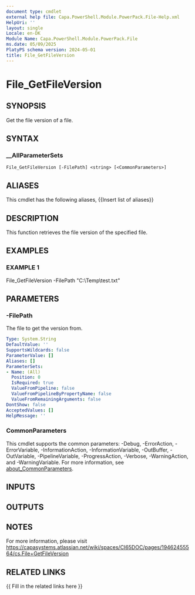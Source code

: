 ```yaml
---
document type: cmdlet
external help file: Capa.PowerShell.Module.PowerPack.File-Help.xml
HelpUri: ''
layout: single
Locale: en-DK
Module Name: Capa.PowerShell.Module.PowerPack.File
ms.date: 05/09/2025
PlatyPS schema version: 2024-05-01
title: File_GetFileVersion
---
```


# File_GetFileVersion

## SYNOPSIS

Get the file version of a file.

## SYNTAX

### __AllParameterSets

```
File_GetFileVersion [-FilePath] <string> [<CommonParameters>]
```

## ALIASES

This cmdlet has the following aliases,
  {{Insert list of aliases}}

## DESCRIPTION

This function retrieves the file version of the specified file.

## EXAMPLES

### EXAMPLE 1

File_GetFileVersion -FilePath "C:\Temp\test.txt"

## PARAMETERS

### -FilePath

The file to get the version from.

```yaml
Type: System.String
DefaultValue: ''
SupportsWildcards: false
ParameterValue: []
Aliases: []
ParameterSets:
- Name: (All)
  Position: 0
  IsRequired: true
  ValueFromPipeline: false
  ValueFromPipelineByPropertyName: false
  ValueFromRemainingArguments: false
DontShow: false
AcceptedValues: []
HelpMessage: ''
```

### CommonParameters

This cmdlet supports the common parameters: -Debug, -ErrorAction, -ErrorVariable,
-InformationAction, -InformationVariable, -OutBuffer, -OutVariable, -PipelineVariable,
-ProgressAction, -Verbose, -WarningAction, and -WarningVariable. For more information, see
[about_CommonParameters](https://go.microsoft.com/fwlink/?LinkID=113216).

## INPUTS

## OUTPUTS

## NOTES

For more information, please visit https://capasystems.atlassian.net/wiki/spaces/CI65DOC/pages/19462455564/cs.File+GetFileVersion


## RELATED LINKS

{{ Fill in the related links here }}

